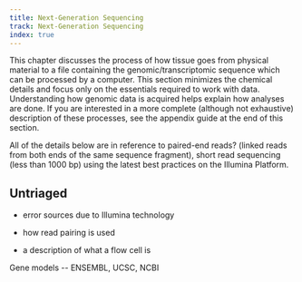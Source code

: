 ```yaml
---
title: Next-Generation Sequencing
track: Next-Generation Sequencing
index: true
---
```


This chapter discusses the process of how tissue goes from physical material to a file containing the genomic/transcriptomic sequence which can be processed by a computer. This section minimizes the chemical details and focus only on the essentials required to work with data. Understanding how genomic data is acquired helps explain how analyses are done. If you are interested in a more complete (although not exhaustive) description of these processes, see the appendix guide at the end of this section.

All of the details below are in reference to paired-end reads? (linked reads from both ends of the same sequence fragment), short read sequencing (less than 1000 bp) using the latest best practices on the Illumina Platform.

## Untriaged

- error sources due to Illumina technology

- how read pairing is used

- a description of what a flow cell is

Gene models \-- ENSEMBL, UCSC, NCBI
